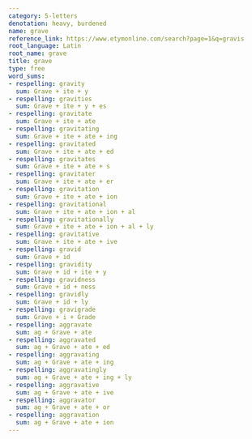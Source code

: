 ```yaml
---
category: 5-letters
denotation: heavy, burdened
name: grave
reference_link: https://www.etymonline.com/search?page=1&q=gravis
root_language: Latin
root_name: grave
title: grave
type: free
word_sums:
- respelling: gravity
  sum: Grave + ite + y
- respelling: gravities
  sum: Grave + ite + y + es
- respelling: gravitate
  sum: Grave + ite + ate
- respelling: gravitating
  sum: Grave + ite + ate + ing
- respelling: gravitated
  sum: Grave + ite + ate + ed
- respelling: gravitates
  sum: Grave + ite + ate + s
- respelling: gravitater
  sum: Grave + ite + ate + er
- respelling: gravitation
  sum: Grave + ite + ate + ion
- respelling: gravitational
  sum: Grave + ite + ate + ion + al
- respelling: gravitationally
  sum: Grave + ite + ate + ion + al + ly
- respelling: gravitative
  sum: Grave + ite + ate + ive
- respelling: gravid
  sum: Grave + id
- respelling: gravidity
  sum: Grave + id + ite + y
- respelling: gravidness
  sum: Grave + id + ness
- respelling: gravidly
  sum: Grave + id + ly
- respelling: gravigrade
  sum: Grave + i + Grade
- respelling: aggravate
  sum: ag + Grave + ate
- respelling: aggravated
  sum: ag + Grave + ate + ed
- respelling: aggravating
  sum: ag + Grave + ate + ing
- respelling: aggravatingly
  sum: ag + Grave + ate + ing + ly
- respelling: aggravative
  sum: ag + Grave + ate + ive
- respelling: aggravator
  sum: ag + Grave + ate + or
- respelling: aggravation
  sum: ag + Grave + ate + ion
---
```


